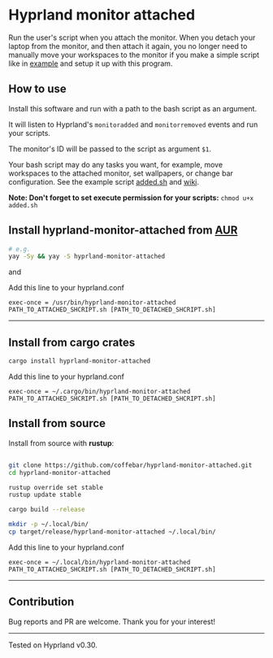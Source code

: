 # Hyprland monitor attached

Run the user's script when you attach the monitor. When you detach your laptop from the monitor, and then attach it again, you no longer need to manually move your workspaces to the monitor if you make a simple script like in [example](https://github.com/coffebar/hyprland-monitor-attached/blob/main/added.sh) and setup it up with this program.

## How to use

Install this software and run with a path to the bash script as an argument.

It will listen to Hyprland's `monitoradded` and `monitorremoved` events and run your scripts.

The monitor's ID will be passed to the script as argument `$1`.

Your bash script may do any tasks you want, for example, move workspaces to the attached monitor, set wallpapers, or change bar configuration. See the example script [added.sh](https://github.com/coffebar/hyprland-monitor-attached/blob/main/added.sh) and [wiki](https://wiki.hyprland.org/Configuring/Dispatchers/).

**Note: Don't forget to set execute permission for your scripts:** `chmod u+x added.sh`

## Install **hyprland-monitor-attached** from [AUR](https://aur.archlinux.org/packages/hyprland-monitor-attached)

```bash 
# e.g.
yay -Sy && yay -S hyprland-monitor-attached
```

and

Add this line to your hyprland.conf

```
exec-once = /usr/bin/hyprland-monitor-attached PATH_TO_ATTACHED_SHCRIPT.sh [PATH_TO_DETACHED_SHCRIPT.sh]
```

-----


## Install from cargo crates

```bash
cargo install hyprland-monitor-attached
```

Add this line to your hyprland.conf

```
exec-once = ~/.cargo/bin/hyprland-monitor-attached PATH_TO_ATTACHED_SHCRIPT.sh [PATH_TO_DETACHED_SHCRIPT.sh]
```


## Install from source

Install from source with **rustup**:

```bash

git clone https://github.com/coffebar/hyprland-monitor-attached.git
cd hyprland-monitor-attached

rustup override set stable
rustup update stable

cargo build --release

mkdir -p ~/.local/bin/
cp target/release/hyprland-monitor-attached ~/.local/bin/

```
Add this line to your hyprland.conf

```
exec-once = ~/.local/bin/hyprland-monitor-attached PATH_TO_ATTACHED_SHCRIPT.sh [PATH_TO_DETACHED_SHCRIPT.sh]
```

-----

## Contribution

Bug reports and PR are welcome. Thank you for your interest!

-----

Tested on Hyprland v0.30.
